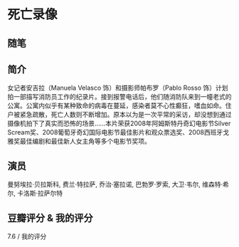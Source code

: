 # 死亡录像

## 随笔

## 简介

女记者安吉拉（Manuela Velasco 饰）和摄影师帕布罗（Pablo Rosso 饰）计划拍一部描写消防员工作的纪录片。接到报警电话后，他们随消防队来到一幢老式的公寓。公寓内似乎有某种致命的病毒在蔓延，感染者莫不心性癫狂，嗜血如命。住户被紧急疏散，死亡人数则不断增加。原本以为是一次平常的采访，却没想到通过摄像机拍下了真实而恐怖的场景……本片荣获2008年阿姆斯特丹奇幻电影节Silver Scream奖、2008葡萄牙奇幻国际电影节最佳影片和观众票选奖、2008西班牙戈雅奖最佳编剧和最佳新人女主角等多个电影节奖项。

## 演员

曼努埃拉·贝拉斯科, 费兰·特拉萨, 乔治·塞拉诺, 巴勃罗·罗索, 大卫·韦尔, 维森特·希尔, 卡洛斯·拉萨尔特

## 豆瓣评分 & 我的评分

7.6 / 我的评分
